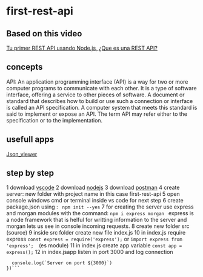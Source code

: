 # first-rest-api

## Based on this video
  [Tu primer REST API usando Node.js, ¿Que es una REST API?](https://www.youtube.com/watch?v=bK3AJfs7qNY)

## concepts
API: An application programming interface (API) is a way for two or more computer programs to communicate with each other. It is a type of software interface, offering a service to other pieces of software. A document or standard that describes how to build or use such a connection or interface is called an API specification. A computer system that meets this standard is said to implement or expose an API. The term API may refer either to the specification or to the implementation.

## usefull apps
[Json_viewer](https://chrome.google.com/webstore/detail/json-viewer/gbmdgpbipfallnflgajpaliibnhdgobh/related)


## step by step
1 download [vscode](https://code.visualstudio.com/download)
2 download [nodejs](https://nodejs.org/en/download/)
3 download [postman](https://www.postman.com/downloads/)
4 create server: new folder with project name in this case first-rest-api
5 open console windows cmd  or terminal inside vs code for next step
6 create package.json using :
``` npm init --yes```
7 for creating the server use express and morgan modules with the command:
```npm i express morgan ```
express is a node framework that is helful for writting information to the server and morgan lets us see in console incoming requests.
8 create new folder src (source)
9 inside src folder create new file index.js
10 in index.js require express
```const express = require('express');``` or
```import express from 'express';  ```(es module)
11 in index.js create app variable
```const app = express();```
12 in index.jsapp listen in port 3000  and log connection
```app.listen(3000, () => {
  console.log(`Server on port ${3000}`)
})```

